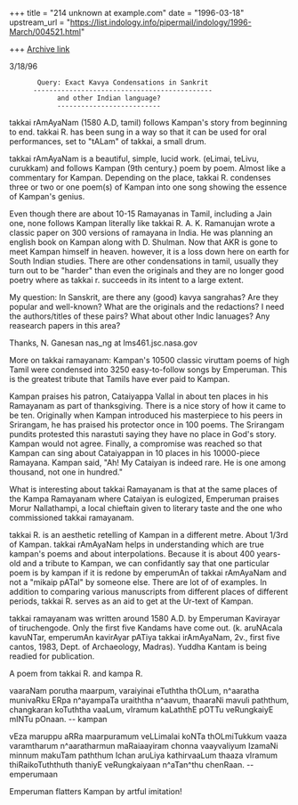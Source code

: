 +++
title = "214 unknown at example.com"
date = "1996-03-18"
upstream_url = "https://list.indology.info/pipermail/indology/1996-March/004521.html"

+++
[Archive link](https://list.indology.info/pipermail/indology/1996-March/004521.html)

3/18/96


           Query: Exact Kavya Condensations in Sankrit
          ---------------------------------------------
                and other Indian language?
                --------------------------

takkai rAmAyaNam (1580 A.D, tamil) follows Kampan's story from 
beginning to end. takkai R.  has been sung in a way so that it 
can be used for oral performances,  set to "tALam" of takkai, a small drum.

takkai rAmAyaNam is a beautiful, simple, lucid work. (eLimai, teLivu, curukkam)
and follows Kampan (9th century.) poem by poem. Almost like a commentary 
for Kampan. Depending on the place, takkai R. condenses three or two or one 
poem(s) of Kampan into one song showing the essence of Kampan's genius.

Even though there are about 10-15 Ramayanas in Tamil, including a Jain one,
none follows Kampan literally like takkai R. A. K. Ramanujan wrote a classic
paper on 300 versions of ramayana in India. He was planning an english
book on Kampan along with D. Shulman. Now that AKR is gone to meet
Kampan himself in heaven. however, it is a loss down here on earth for 
South Indian studies. There are other condensations in tamil, usually 
they turn out to be "harder" than even the originals and they are no longer
good poetry where as takkai r. succeeds in its intent to a large extent.

My question:
In Sanskrit, are there any (good) kavya sangrahas? Are they popular
and well-known? What are the originals and the redactions? I need
the authors/titles of these pairs? What about other Indic lanuages?
Any reasearch papers in this area?

Thanks,
N. Ganesan
nas_ng at lms461.jsc.nasa.gov

More on takkai ramayanam:
Kampan's 10500 classic viruttam poems of high Tamil were condensed 
into 3250  easy-to-follow songs by Emperuman. 
This is the greatest tribute that Tamils have ever paid to Kampan. 

Kampan praises his patron, Cataiyappa Vallal 
in about ten places in his Ramayanam as part of thanksgiving.
There is a nice story of how it came to be ten. Originally when 
Kampan introduced his masterpiece to his peers in Srirangam, he 
has praised his protector once in 100 poems. The Srirangam pundits protested 
this narastuti saying they have no place in God's story.
Kampan would not agree. Finally, a compromise was reached so that
Kampan can sing about Cataiyappan in 10 places in his 10000-piece
Ramayana. Kampan said, "Ah! My Cataiyan is indeed rare. He is one
among thousand, not one in hundred."

What is interesting about takkai Ramayanam is that at the same 
places of the Kampa Ramayanam where Cataiyan is eulogized, Emperuman
praises Morur Nallathampi, a local chieftain given to literary taste
and the one who commissioned takkai ramayanam.

takkai R. is an aesthetic retelling of Kampan in a different metre. 
About 1/3rd of Kampan. takkai rAmAyaNam helps in understanding 
which are true kampan's poems and about interpolations.
Because it is about 400 years-old and a tribute to Kampan, we can confidantly
say that one particular poem is by kampan  if it is redone by emperumAn 
of takkai rAmAyaNam and not a "mikaip pATal" by someone else. There are lot of
of examples. In addition to comparing various manuscripts from
different places of different periods, takkai R. serves as an aid to get at
the Ur-text of Kampan.

takkai ramayanam was written around 1580 A.D. by Emperuman
Kavirayar of tiruchengode. Only the first five Kandams have come out.
(k. aruNAcala kavuNTar, emperumAn kavirAyar pATiya
takkai irAmAyaNam, 2v., first five cantos, 1983, Dept. 
of Archaeology, Madras). Yuddha Kantam is being readied for publication.

A poem from takkai R. and kampa R.

vaaraNam  porutha  maarpum,  varaiyinai  eTuththa  thOLum,
n^aaratha  munivaRku  ERpa  n^ayampaTa  uraiththa  n^aavum,
thaaraNi  mavuli  paththum,  changkaran  koTuththa  vaaLum,
vIramum  kaLaththE  pOTTu  veRungkaiyE  mINTu  pOnaan.
                                         --  kampan


vEza  maruppu  aRRa  maarpuramum
     veLLimalai  koNTa  thOLmiTukkum
vaaza  varamtharum  n^aaratharmun
     maRaiaayiram  chonna  vaayvaliyum
IzamaNi  minnum  makuTam  paththum
     Ichan  aruLiya  kathirvaaLum
thaaza  vIramum  thiRaikoTuththuth
     thaniyE  veRungkaiyaan  n^aTan^thu  chenRaan.
                                         --  emperumaan


Emperuman flatters Kampan by artful imitation!
























